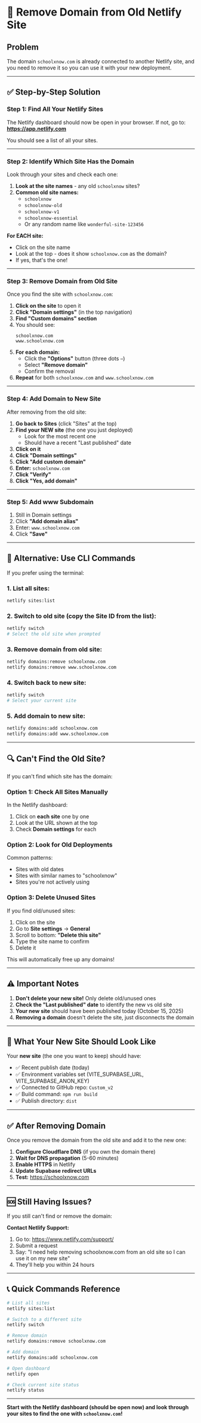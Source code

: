 # 🔧 Remove Domain from Old Netlify Site

## Problem
The domain `schoolxnow.com` is already connected to another Netlify site, and you need to remove it so you can use it with your new deployment.

---

## ✅ Step-by-Step Solution

### **Step 1: Find All Your Netlify Sites**

The Netlify dashboard should now be open in your browser. If not, go to:
**https://app.netlify.com**

You should see a list of all your sites.

---

### **Step 2: Identify Which Site Has the Domain**

Look through your sites and check each one:

1. **Look at the site names** - any old `schoolxnow` sites?
2. **Common old site names:**
   - `schoolxnow`
   - `schoolxnow-old`
   - `schoolxnow-v1`
   - `schoolxnow-essential`
   - Or any random name like `wonderful-site-123456`

**For EACH site:**
- Click on the site name
- Look at the top - does it show `schoolxnow.com` as the domain?
- If yes, that's the one!

---

### **Step 3: Remove Domain from Old Site**

Once you find the site with `schoolxnow.com`:

1. **Click on the site** to open it
2. **Click "Domain settings"** (in the top navigation)
3. **Find "Custom domains" section**
4. You should see:
   ```
   schoolxnow.com
   www.schoolxnow.com
   ```
5. **For each domain:**
   - Click the **"Options"** button (three dots `⋯`)
   - Select **"Remove domain"**
   - Confirm the removal
6. **Repeat** for both `schoolxnow.com` and `www.schoolxnow.com`

---

### **Step 4: Add Domain to New Site**

After removing from the old site:

1. **Go back to Sites** (click "Sites" at the top)
2. **Find your NEW site** (the one you just deployed)
   - Look for the most recent one
   - Should have a recent "Last published" date
3. **Click on it**
4. **Click "Domain settings"**
5. **Click "Add custom domain"**
6. **Enter:** `schoolxnow.com`
7. **Click "Verify"**
8. **Click "Yes, add domain"**

---

### **Step 5: Add www Subdomain**

1. Still in Domain settings
2. Click **"Add domain alias"**
3. Enter: `www.schoolxnow.com`
4. Click **"Save"**

---

## 🎯 Alternative: Use CLI Commands

If you prefer using the terminal:

### **1. List all sites:**
```bash
netlify sites:list
```

### **2. Switch to old site (copy the Site ID from the list):**
```bash
netlify switch
# Select the old site when prompted
```

### **3. Remove domain from old site:**
```bash
netlify domains:remove schoolxnow.com
netlify domains:remove www.schoolxnow.com
```

### **4. Switch back to new site:**
```bash
netlify switch
# Select your current site
```

### **5. Add domain to new site:**
```bash
netlify domains:add schoolxnow.com
netlify domains:add www.schoolxnow.com
```

---

## 🔍 Can't Find the Old Site?

If you can't find which site has the domain:

### **Option 1: Check All Sites Manually**

In the Netlify dashboard:
1. Click on **each site** one by one
2. Look at the URL shown at the top
3. Check **Domain settings** for each

### **Option 2: Look for Old Deployments**

Common patterns:
- Sites with old dates
- Sites with similar names to "schoolxnow"
- Sites you're not actively using

### **Option 3: Delete Unused Sites**

If you find old/unused sites:
1. Click on the site
2. Go to **Site settings** → **General**
3. Scroll to bottom: **"Delete this site"**
4. Type the site name to confirm
5. Delete it

This will automatically free up any domains!

---

## ⚠️ Important Notes

1. **Don't delete your new site!** Only delete old/unused ones
2. **Check the "Last published" date** to identify the new vs old site
3. **Your new site** should have been published today (October 15, 2025)
4. **Removing a domain** doesn't delete the site, just disconnects the domain

---

## 🎯 What Your New Site Should Look Like

Your **new site** (the one you want to keep) should have:
- ✅ Recent publish date (today)
- ✅ Environment variables set (VITE_SUPABASE_URL, VITE_SUPABASE_ANON_KEY)
- ✅ Connected to GitHub repo: `Custom_v2`
- ✅ Build command: `npm run build`
- ✅ Publish directory: `dist`

---

## ✅ After Removing Domain

Once you remove the domain from the old site and add it to the new one:

1. **Configure Cloudflare DNS** (if you own the domain there)
2. **Wait for DNS propagation** (5-60 minutes)
3. **Enable HTTPS** in Netlify
4. **Update Supabase redirect URLs**
5. **Test:** https://schoolxnow.com

---

## 🆘 Still Having Issues?

If you still can't find or remove the domain:

**Contact Netlify Support:**
1. Go to: https://www.netlify.com/support/
2. Submit a request
3. Say: "I need help removing schoolxnow.com from an old site so I can use it on my new site"
4. They'll help you within 24 hours

---

## 📞 Quick Commands Reference

```bash
# List all sites
netlify sites:list

# Switch to a different site
netlify switch

# Remove domain
netlify domains:remove schoolxnow.com

# Add domain
netlify domains:add schoolxnow.com

# Open dashboard
netlify open

# Check current site status
netlify status
```

---

**Start with the Netlify dashboard (should be open now) and look through your sites to find the one with `schoolxnow.com`!**
